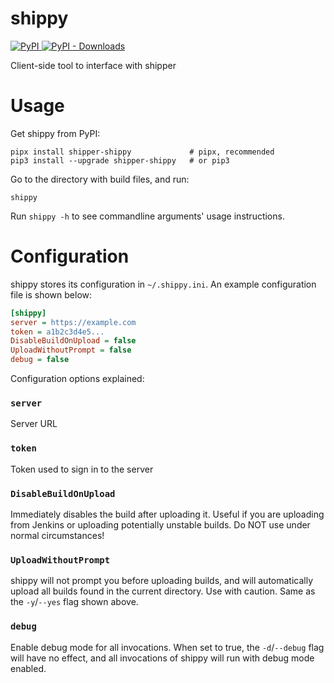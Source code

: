 # shippy

[
![PyPI](https://img.shields.io/pypi/v/shipper-shippy)
![PyPI - Downloads](https://img.shields.io/pypi/dm/shipper-shippy)
](https://pypi.org/project/shipper-shippy/)

Client-side tool to interface with shipper

# Usage

Get shippy from PyPI:

```shell
pipx install shipper-shippy             # pipx, recommended
pip3 install --upgrade shipper-shippy   # or pip3
```

Go to the directory with build files, and run:

```shell
shippy
```

Run `shippy -h` to see commandline arguments' usage instructions.

# Configuration

shippy stores its configuration in `~/.shippy.ini`. An example configuration file is shown below:

```ini
[shippy]
server = https://example.com
token = a1b2c3d4e5...
DisableBuildOnUpload = false
UploadWithoutPrompt = false
debug = false
```

Configuration options explained:

### `server`

Server URL

### `token`

Token used to sign in to the server

### `DisableBuildOnUpload`

Immediately disables the build after uploading it. Useful if you are uploading from Jenkins or uploading potentially
unstable builds. Do NOT use under normal circumstances!

### `UploadWithoutPrompt`

shippy will not prompt you before uploading builds, and will automatically upload all builds found in the current
directory. Use with caution. Same as the `-y`/`--yes` flag shown above.

### `debug`

Enable debug mode for all invocations. When set to true, the `-d`/`--debug` flag will have no effect, and all
invocations of shippy will run with debug mode enabled.

